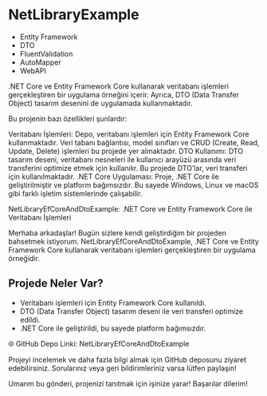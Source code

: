 # NetLibraryExample

* Entity Framework
* DTO
* FluentValidation
* AutoMapper
* WebAPI

.NET Core ve Entity Framework Core kullanarak veritabanı işlemleri gerçekleştiren bir uygulama örneğini içerir. Ayrıca, DTO (Data Transfer Object) tasarım desenini de uygulamada kullanmaktadır.

Bu projenin bazı özellikleri şunlardır:

Veritabanı İşlemleri: Depo, veritabanı işlemleri için Entity Framework Core kullanmaktadır. Veri tabanı bağlantısı, model sınıfları ve CRUD (Create, Read, Update, Delete) işlemleri bu projede yer almaktadır.
DTO Kullanımı: DTO tasarım deseni, veritabanı nesneleri ile kullanıcı arayüzü arasında veri transferini optimize etmek için kullanılır. Bu projede DTO’lar, veri transferi için kullanılmaktadır.
.NET Core Uygulaması: Proje, .NET Core ile geliştirilmiştir ve platform bağımsızdır. Bu sayede Windows, Linux ve macOS gibi farklı işletim sistemlerinde çalışabilir.

NetLibraryEfCoreAndDtoExample: .NET Core ve Entity Framework Core ile Veritabanı İşlemleri

Merhaba arkadaşlar! Bugün sizlere kendi geliştirdiğim bir projeden bahsetmek istiyorum. NetLibraryEfCoreAndDtoExample, .NET Core ve Entity Framework Core kullanarak veritabanı işlemleri gerçekleştiren bir uygulama örneğidir.

## Projede Neler Var?

* Veritabanı işlemleri için Entity Framework Core kullanıldı.
* DTO (Data Transfer Object) tasarım deseni ile veri transferi optimize edildi.
* .NET Core ile geliştirildi, bu sayede platform bağımsızdır.
  
🌐 GitHub Depo Linki: NetLibraryEfCoreAndDtoExample

Projeyi incelemek ve daha fazla bilgi almak için GitHub deposunu ziyaret edebilirsiniz. Sorularınız veya geri bildirimleriniz varsa lütfen paylaşın! 

Umarım bu gönderi, projenizi tanıtmak için işinize yarar! Başarılar dilerim! 
